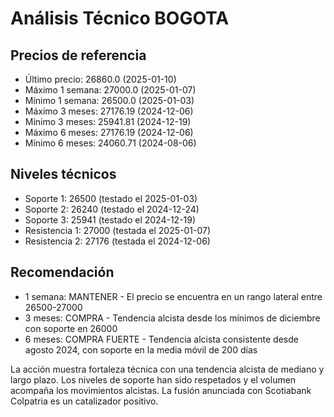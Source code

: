# Análisis Técnico BOGOTA

## Precios de referencia
- Último precio: 26860.0 (2025-01-10)
- Máximo 1 semana: 27000.0 (2025-01-07)  
- Mínimo 1 semana: 26500.0 (2025-01-03)
- Máximo 3 meses: 27176.19 (2024-12-06)
- Mínimo 3 meses: 25941.81 (2024-12-19)
- Máximo 6 meses: 27176.19 (2024-12-06)
- Mínimo 6 meses: 24060.71 (2024-08-06)

## Niveles técnicos
- Soporte 1: 26500 (testado el 2025-01-03)
- Soporte 2: 26240 (testado el 2024-12-24)
- Soporte 3: 25941 (testado el 2024-12-19)
- Resistencia 1: 27000 (testada el 2025-01-07)
- Resistencia 2: 27176 (testada el 2024-12-06)

## Recomendación
- 1 semana: MANTENER - El precio se encuentra en un rango lateral entre 26500-27000
- 3 meses: COMPRA - Tendencia alcista desde los mínimos de diciembre con soporte en 26000
- 6 meses: COMPRA FUERTE - Tendencia alcista consistente desde agosto 2024, con soporte en la media móvil de 200 días

La acción muestra fortaleza técnica con una tendencia alcista de mediano y largo plazo. Los niveles de soporte han sido respetados y el volumen acompaña los movimientos alcistas. La fusión anunciada con Scotiabank Colpatria es un catalizador positivo.
